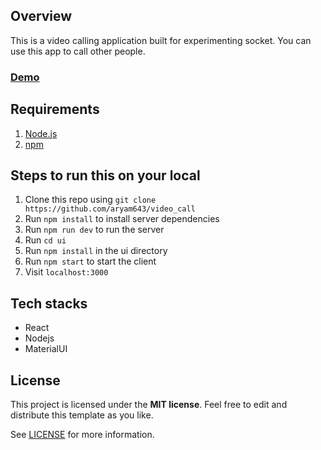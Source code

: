 ## Overview

This is a video calling application built for experimenting socket. You can use this app to call other people.

### [Demo](https://video-calling-app-git.netlify.app)

## Requirements

1. [Node.js](https://nodejs.org/)
2. [npm](https://www.npmjs.com/)

## Steps to run this on your local

1. Clone this repo using `git clone https://github.com/aryam643/video_call`
2. Run `npm install` to install server dependencies
3. Run `npm run dev` to run the server
4. Run `cd ui`
5. Run `npm install` in the ui directory
6. Run `npm start` to start the client
7. Visit `localhost:3000`

## Tech stacks

- React
- Nodejs
- MaterialUI

## License

This project is licensed under the **MIT license**. Feel free to edit and distribute this template as you like.

See [LICENSE](LICENSE) for more information.

